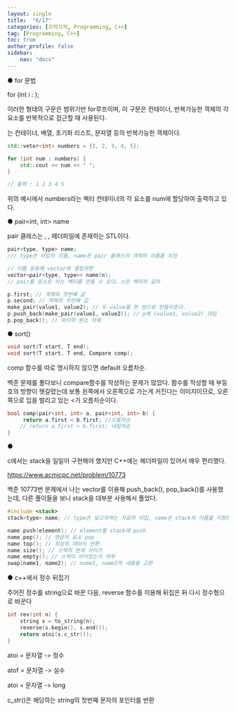 ```yaml
---
layout: single
title:  "6/17"
categories: [끄적끄적, Programming, C++]
tag: [Programming, C++]
toc: true
author_profile: false
sidebar:
    nav: "docs"
---
```


● for 문법

for (int i : <range>);

이러한 형태의 구문은 범위기반 for루프이며, 이 구문은 컨테이너, 반복가능한 객체의 각 요소를 반복적으로 접근할 때 사용된다.

<range>는 컨테이너, 배열, 초기화 리스트, 문자열 등의 반복가능한 객체이다.



```c++
std::vetor<int> numbers = {1, 2, 3, 4, 5};

for (int num : numbers) {
    std::cout << num << " ";
}

// 출력 : 1 2 3 4 5
```



위의 예시에서 numbers라는 벡터 컨테이너의 각 요소를 num에 할당하여 출력하고 있다.



● pair<int, int> name

pair 클래스는 <vector>, <utility>, <algorithm> 헤더파일에 존재하는 STL이다.



```c++
pair<type, type> name;
/// type은 타입의 이름, name은 pair 클래스의 객체의 이름을 지정

// 이를 응용해 vector와 결합하면
vector<pair<type, type>> name(n);
// pair를 원소로 하는 벡터를 만들 수 있다. n은 벡터의 길이
```



```c++
p.first; // 객체의 첫번째 값
p.second; // 객체의 두번째 값
make_pair(value1, value2); // 두 value를 한 쌍으로 만들어준다.
p.push_back(make_pair(value1, value2)); // p에 (value1, value2) 대입
p.pop_back(); // 마지막 원소 삭제
```



●  sort()

```c++
void sort(T start, T end);
void sort(T start, T end, Compare comp);
```

comp 함수를 따로 명시하지 않으면 default 오름차순.

백준 문제를 풀다보니 compare함수를 작성하는 문제가 많았다. 함수를 작성할 때 부등호의 방향이 헷갈렸는데 보통 왼쪽에서 오른쪽으로 가는게 커진다는 이미지이므로, 오른쪽으로 입을 벌리고 있는 <가 오름차순이다.



```c++
bool comp(pair<int, int> a, pair<int, int> b) {
     return a.first < b.first; //오름차순
    // return a.first > b.first; 내림차순
}
```



●  <stack>

c에서는 stack을 일일이 구현해야 했지만 C++에는 헤더파일이 있어서 매우 편리했다.

https://www.acmicpc.net/problem/10773



백준 10773번 문제에서 나는 vector를 이용해 push_back(), pop_back()를 사용했는데, 다른 풀이들을 보니 stack을 대부분 사용해서 풀었다.



```c++
#include <stack>
stack<type> name; // type은 넣고자하는 자료의 타입, name은 stack의 이름을 지정한다.

name.push(element); // element를 stack에 push
name.pop(); // 맨끝의 요소 pop
name.top(); // 최상위 데이터 반환
name.size(); // 스택의 현재 사이즈
name.empty(); // 스택이 비어있는지 여부
swap(name1, name2); // name1, name2의 내용을 교환
```



●  c++에서 정수 뒤집기

주어진 정수를 string으로 바꾼 다음, reverse 함수를 이용해 뒤집은 뒤 다시 정수형으로 바꾼다



```c++
int rev(int n) {
    string s = to_string(n);
    reverse(s.begin(), s.end());
    return atoi(s.c_str());
}
```



atoi = 문자열 -> 정수

atof = 문자열 -> 실수

atoi = 문자열 -> long

c_str()은 해당하는 string의 첫번째 문자의  포인터를 반환